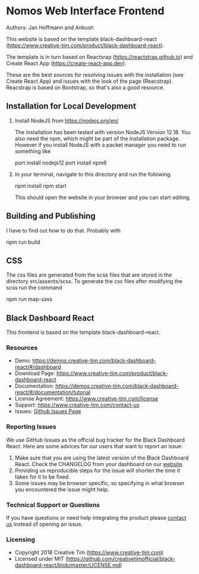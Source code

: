 
# Nomos Web Interface Frontend

Authors: Jan Hoffmann and Ankush

This website is based on the template black-dashboard-react
(https://www.creative-tim.com/product/black-dashboard-react).

The template is in turn based on Reactsrap
(https://reactstrap.github.io) and Create React App
(https://create-react-app.dev).

These are the best sources for resolving issues with the installation
(see Create React App) and issues with the look of the page
(Reacstrap). Reacstrap is based on Bootstrap, so that's also a good
resource.

## Installation for Local Development

1. Install NodeJS from https://nodejs.org/en/

   The installation has been tested with version NodeJS Version 12.18.
   You also need the npm, which might be part of the installation package.
   However if you install NodeJS with a packet manager you need to run something like

   port install nodejs12
   port install npm6

2. In your terminal, navigate to this directory and run the following.

   npm install
   npm start

   This should open the website in your browser and you can start
   editing.

## Building and Publishing

I have to find out how to do that. Probably with

   npm run build

## CSS

The css files are generated from the scss files that are stored in the
directory src/assents/scss. To generate the css files after modifying
the scss run the command

   npm run map-sass

## Black Dashboard React

This frontend is based on the template black-dashboard-react.

### Resources
- Demo: https://demos.creative-tim.com/black-dashboard-react/#/dashboard
- Download Page: https://www.creative-tim.com/product/black-dashboard-react
- Documentation: https://demos.creative-tim.com/black-dashboard-react/#/documentation/tutorial
- License Agreement: https://www.creative-tim.com/license
- Support: https://www.creative-tim.com/contact-us
- Issues: [Github Issues Page](https://github.com/creativetimofficial/black-dashboard-react/issues)

### Reporting Issues
We use GitHub Issues as the official bug tracker for the Black Dashboard React. Here are some advices for our users that want to report an issue:

1. Make sure that you are using the latest version of the Black Dashboard React. Check the CHANGELOG from your dashboard on our [website](https://www.creative-tim.com/).
2. Providing us reproducible steps for the issue will shorten the time it takes for it to be fixed.
3. Some issues may be browser specific, so specifying in what browser you encountered the issue might help.

### Technical Support or Questions

If you have questions or need help integrating the product please [contact us](https://www.creative-tim.com/contact-us) instead of opening an issue.

### Licensing

- Copyright 2018 Creative Tim (https://www.creative-tim.com)
- Licensed under MIT (https://github.com/creativetimofficial/black-dashboard-react/blob/master/LICENSE.md)
